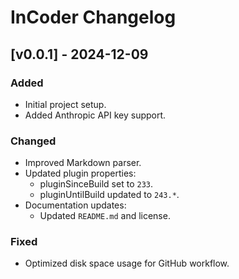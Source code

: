 <!-- Keep a Changelog guide -> https://keepachangelog.com -->

# InCoder Changelog

## [v0.0.1] - 2024-12-09

### Added

- Initial project setup.
- Added Anthropic API key support.

### Changed

- Improved Markdown parser.
- Updated plugin properties:
  - pluginSinceBuild set to `233`.
  - pluginUntilBuild updated to `243.*`.
- Documentation updates:
  - Updated `README.md` and license.

### Fixed

- Optimized disk space usage for GitHub workflow.